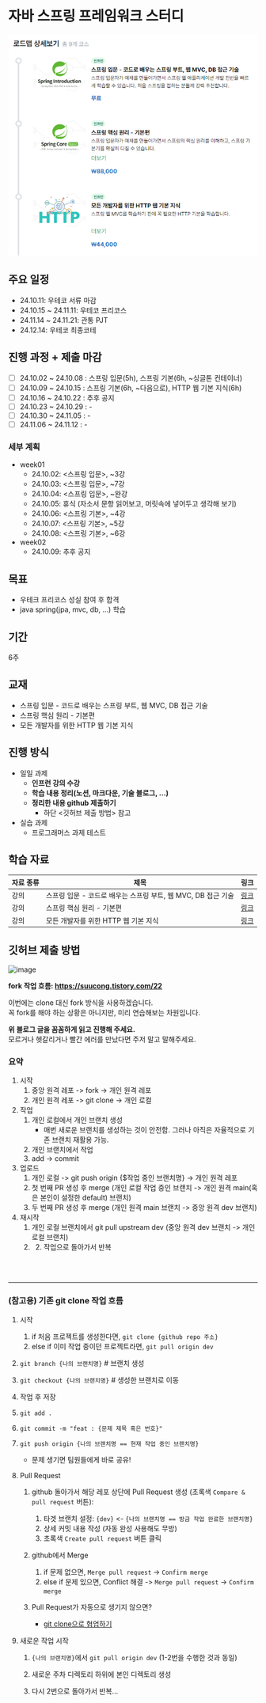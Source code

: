 # 자바 스프링 프레임워크 스터디
![image](image.png)


## 주요 일정
- 24.10.11: 우테코 서류 마감
- 24.10.15 ~ 24.11.11: 우테코 프리코스
- 24.11.14 ~ 24.11.21: 관통 PJT
- 24.12.14: 우테코 최종코테

## 진행 과정 + 제출 마감
- [ ] 24.10.02 ~ 24.10.08 : 스프링 입문(5h), 스프링 기본(6h, ~싱글톤 컨테이너)
- [ ] 24.10.09 ~ 24.10.15 : 스프링 기본(6h, ~다음으로), HTTP 웹 기본 지식(6h)
- [ ] 24.10.16 ~ 24.10.22 : 추후 공지
- [ ] 24.10.23 ~ 24.10.29 : -
- [ ] 24.10.30 ~ 24.11.05 : -
- [ ] 24.11.06 ~ 24.11.12 : -

### 세부 계획
- week01
  - 24.10.02: <스프링 입문>, ~3강
  - 24.10.03: <스프링 입문>, ~7강
  - 24.10.04: <스프링 입문>, ~완강
  - 24.10.05: 휴식 (자소서 문항 읽어보고, 머릿속에 넣어두고 생각해 보기)
  - 24.10.06: <스프링 기본>, ~4강
  - 24.10.07: <스프링 기본>, ~5강
  - 24.10.08: <스프링 기본>, ~6강
- week02
  - 24.10.09: 추후 공지

## 목표
- 우테크 프리코스 성실 참여 후 합격
- java spring(jpa, mvc, db, ...) 학습

## 기간
6주

## 교재
- 스프링 입문 - 코드로 배우는 스프링 부트, 웹 MVC, DB 접근 기술
- 스프링 핵심 원리 - 기본편
- 모든 개발자를 위한 HTTP 웹 기본 지식

## 진행 방식
- 일일 과제
    - **인프런 강의 수강**
    - **학습 내용 정리(노션, 마크다운, 기술 블로그, ...)**
    - **정리한 내용 github 제출하기**
        - 하단 <깃허브 제출 방법> 참고
- 실습 과제
    - 프로그래머스 과제 테스트
 
## 학습 자료
| 자료 종류 | 제목                                              | 링크                                |
|-----------|--------------------------------------------------|-----------------------------------|
| 강의      | 스프링 입문 - 코드로 배우는 스프링 부트, 웹 MVC, DB 접근 기술                      | [링크](https://inf.run/hivx6)        |
| 강의      | 스프링 핵심 원리 - 기본편                      | [링크](https://inf.run/kCYMv) |
| 강의      | 모든 개발자를 위한 HTTP 웹 기본 지식                      | [링크](https://inf.run/8ZEU8) | 


## 깃허브 제출 방법
![image](https://github.com/user-attachments/assets/e9cfa1f7-e46b-4214-a2b1-5cdf62d9cabb)

**fork 작업 흐름: https://suucong.tistory.com/22**

이번에는 clone 대신 fork 방식을 사용하겠습니다. <br>
꼭 fork를 해야 하는 상황은 아니지만, 미리 연습해보는 차원입니다.

**위 블로그 글을 꼼꼼하게 읽고 진행해 주세요.** <br>
모르거나 헷갈리거나 빨간 에러를 만났다면 주저 말고 말해주세요.

### 요약
1. 시작
   1. 중앙 원격 레포 -> fork -> 개인 원격 레포
   2. 개인 원격 레포 -> git clone -> 개인 로컬
2. 작업
   1. 개인 로컬에서 개인 브랜치 생성
       - 매번 새로운 브랜치를 생성하는 것이 안전함. 그러나 아직은 자율적으로 기존 브랜치 재활용 가능.
   2. 개인 브랜치에서 작업
   3. add -> commit 
3. 업로드
   1. 개인 로컬 -> git push origin {$작업 중인 브랜치명} -> 개인 원격 레포
   2. 첫 번째 PR 생성 후 merge (개인 로컬 작업 중인 브랜치 -> 개인 원격 main(혹은 본인이 설정한 default) 브랜치)
   3. 두 번째 PR 생성 후 merge (개인 원격 main 브랜치 -> 중앙 원격 dev 브랜치)
4. 재시작
   1. 개인 로컬 브랜치에서 git pull upstream dev (중앙 원격 dev 브랜치 -> 개인 로컬 브랜치)
   2. 2. 작업으로 돌아가서 반복 


<br>
<br>
<hr>

### (참고용) 기존 git clone 작업 흐름
1. 시작
    1. if 처음 프로젝트를 생성한다면, `git clone {github repo 주소}`
    2. else if 이미 작업 중이던 프로젝트라면, `git pull origin dev`

2. `git branch {나의 브랜치명}` # 브랜치 생성

3. `git checkout {나의 브랜치명}` # 생성한 브랜치로 이동

4. 작업 후 저장

5. `git add .`

6. `git commit -m "feat : {문제 제목 혹은 번호}"` 

7. `git push origin {나의 브랜치명 == 현재 작업 중인 브랜치명}`
    - 문제 생기면 팀원들에게 바로 공유!

8. Pull Request

    1. github 돌아가서 해당 레포 상단에 Pull Request 생성 (초록색 `Compare & pull request` 버튼): 
        1. 타겟 브랜치 설정: `{dev}` <- `{나의 브랜치명 == 방금 작업 완료한 브랜치명}`
        2. 상세 커밋 내용 작성 (자동 완성 사용해도 무방)
        3. 초록색 `Create pull request` 버튼 클릭

    2. github에서 Merge
        1. if 문제 없으면, `Merge pull request` -> `Confirm merge`
        2. else if 문제 있으면, Conflict 해결 -> `Merge pull request` -> `Confirm merge`

    3. Pull Request가 자동으로 생기지 않으면?
        - [git clone으로 협업하기](https://velog.io/@rkio/git-clone%EC%9C%BC%EB%A1%9C-%ED%98%91%EC%97%85%EC%9D%84-%ED%95%B4%EB%B3%B4%EC%9E%90)

9. 새로운 작업 시작

    1. `{나의 브랜치명}`에서 `git pull origin dev` (1-2번을 수행한 것과 동일)

    2. 새로운 주차 디렉토리 하위에 본인 디렉토리 생성

    3. 다시 2번으로 돌아가서 반복...

